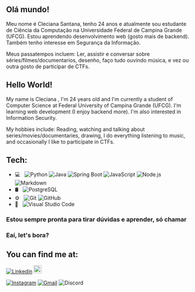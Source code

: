 ## Olá mundo! 
Meu nome é Cleciana Santana, tenho 24 anos e atualmente sou estudante de Ciência da Computação na Universidade Federal de Campina Grande (UFCG). Estou aprendendo desenvolvimento web (gosto mais de backend). Também tenho interesse em Segurança da Informação.

Meus passatempos incluem: Ler, assistir e conversar sobre séries/filmes/documentarios, desenho, faço tudo ouvindo música, e vez ou outra gosto de participar de CTFs.

## Hello World!
My name is Cleciana , I'm 24 years old and I'm currently a student of Computer Science at Federal University of Campina Grande (UFCG). I'm learning web development (I enjoy backend more). I'm also interested in Information Security.

My hobbies include: Reading, watching and talking about series/movies/documentaries, drawing, I do everything listening to music, and occasionally I like to participate in CTFs.

## Tech:

- 💻 &nbsp;
  ![Python](https://img.shields.io/badge/-Python-333333?style=flat&logo=python)
  ![Java](https://img.shields.io/badge/-Java-333333?style=flat&logo=Java&logoColor=007396)
  ![Spring Boot](https://img.shields.io/badge/-Spring%20Boot-333333?style=flat&logo=Spring%20Boot&logoColor=6DB33F)
  ![JavaScript](https://img.shields.io/badge/-JavaScript-333333?style=flat&logo=javascript)
  ![Node.js](https://img.shields.io/badge/-Node.js-333333?style=flat&logo=node.js)
  ![Markdown](https://img.shields.io/badge/-Markdown-333333?style=flat&logo=markdown)
- 🛢  &nbsp;
  ![PostgreSQL](https://img.shields.io/badge/PostgreSQL-316192?style=flat&logo=postgresql&logoColor=white)
- ⚙️ &nbsp;
  ![Git](https://img.shields.io/badge/-Git-333333?style=flat&logo=git)
  ![GitHub](https://img.shields.io/badge/-GitHub-333333?style=flat&logo=github)
- 🔧 &nbsp;
  ![Visual Studio Code](https://img.shields.io/badge/-Visual%20Studio%20Code-333333?style=flat&logo=visual-studio-code&logoColor=007ACC)


### Estou sempre pronta para tirar dúvidas e aprender, só chamar
### Eaí, let's bora?


## You can find me at:

[![Linkedin](https://img.shields.io/badge/-LinkedIn-blue?style=flat&logo=Linkedin&logoColor=white)](https://www.linkedin.com/in/cleciana-maria-de-santana-309091149/)
[<img src="https://img.shields.io/github/followers/cleciana?label=follow&style=social" height="22" title="Follow me" />](https://github.com/cleciana) 

[![Instagram](https://img.shields.io/badge/-Instagram-c13584?style=flat&labelColor=c13584&logo=instagram&logoColor=white)](https://www.instagram.com/cleciana.santanaa/)
[![Gmail](https://img.shields.io/badge/-Gmail-c14438?style=flat&logo=Gmail&logoColor=white)](mailto:cleciana.santana@ccc.ufcg.edu.br)
![Discord](https://img.shields.io/badge/Discord-Cleh%230366-white?style=flat&logoColor=white)
